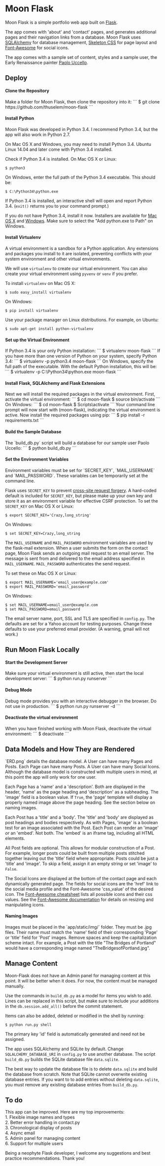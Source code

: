 # Moon Flask

Moon Flask is a simple portfolio web app built on [Flask](http://flask.pocoo.org/). 

The app comes with 'about' and 'contact' pages, and generates additional pages and their navigation links from a database. Moon Flask uses [SQLAlchemy](http://www.sqlalchemy.org/) for database management, [Skeleton CSS](http://getskeleton.com/) for page layout and [Font-Awesome](https://fortawesome.github.io/Font-Awesome/) for social icons.

The app comes with a sample set of content, styles and a sample user, the Early Renaissance painter [Paolo Uccello](https://en.wikipedia.org/wiki/Paolo_Uccello).

<h2>Deploy</h2>
<h4>Clone the Repository</h4>
Make a folder for Moon Flask, then clone the repository into it:
```
$ git clone https://github.com/thuselem/moon-flask
```
<h4>Install Python</h4>
Moon Flask was developed in Python 3.4. I recommend Python 3.4, but the app will also work in Python 2.7.

On Mac OS X and Windows, you may need to install Python 3.4. Ubuntu Linux 14.04 and later come with Python 3.4 installed. 

Check if Python 3.4 is installed. On Mac OS X or Linux:
```
$ python3
```
On Windows, enter the full path of the Python 3.4 executable. This should be:
```
$ C:\Python34\python.exe
```
If Python 3.4 is installed, an interactive shell will open and report Python 3.4. (`exit()` returns you to your command prompt.)

If you do not have Python 3.4, install it now. Installers are available for [Mac OS X](https://www.python.org/downloads/release/python-343/) and [Windows](https://www.python.org/downloads/release/python-343/). Make sure to select the "Add python.exe to Path" on Windows.

<h4>Install Virtualenv</h4>
A virtual environment is a sandbox for a Python application. Any extensions and packages you install to it are isolated, preventing conflicts with your system environment and other virtual environments.

We will use `virtualenv` to create our virtual environment. You can also create your virtual environment using `pyvenv` or `venv` if you prefer.

To install `virtualenv` on Mac OS X:
```
$ sudo easy_install virtualenv
```
On Windows:
```
$ pip install virtualenv
```
Use your package manager on Linux distributions. For example, on Ubuntu:
```
$ sudo apt-get install python-virtualenv
```
<h4>Set up the Virtual Environment</h4>
If Python 3.4 is your only Python installation:
```
$ virtualenv moon-flask
```
If you have more than one version of Python on your system, specify Python 3.4:
```
$ virtualenv -p python3.4 moon-flask
```
On Windows, specify the full path of the executable. With the default Python installation, this will be:
```
$ virtualenv -p C:\Python34\python.exe moon-flask
```

<h4>Install Flask, SQLAlchemy and Flask Extensions</h4>
Next we will install the required packages in the virtual environment. First, activate the virtual environment:
```
$ cd moon-flask
$ source bin/activate
```
On Windows:
```
$ cd moon-flask
$ Scripts\activate
```
Your command line prompt will now start with (moon-flask), indicating the virtual environment is active. Now install the required packages using pip:
```
$ pip install -r requirements.txt
```

<h4>Build the Sample Database</h4>
The `build_db.py` script will build a database for our sample user Paolo Uccello:
```
$ python build_db.py
```

<h4>Set the Environment Variables</h4>
Environment variables must be set for `SECRET_KEY`, `MAIL_USERNAME` and `MAIL_PASSWORD`. These variables can be temporarily set at the command line.

Flask uses `SECRET_KEY` to prevent [cross-site request forgery](https://en.wikipedia.org/wiki/Cross-site_request_forgery). A hard-coded default is included for `SECRET_KEY`, but please make up your own key and store it as an environment variable for effective CSRF protection. To set the `SECRET_KEY` on Mac OS X or Linux:
```
$ export SECRET_KEY='Crazy,long_string'
```
On Windows:
```
$ set SECRET_KEY=Crazy,long_string
```
The `MAIL_USERNAME` and `MAIL_PASSWORD` environment variables are used by the flask-mail extension. When a user submits the form on the contact page, Moon Flask sends an outgoing mail request to an email server. The message is sent from and delivered to the email address specified in `MAIL_USERNAME`. `MAIL_PASSWORD` authenticates the send request.

To set these on Mac OS X or Linux:
```
$ export MAIL_USERNAME='email_user@example.com'
$ export MAIL_PASSWORD='email_password'
```
On Windows:
```
$ set MAIL_USERNAME=email_user@example.com
$ set MAIL_PASSWORD=email_password
```

The email server name, port, SSL and TLS are specified in `config.py`. The defaults are set for a Yahoo account for testing purposes. Change these defaults to use your preferred email provider. (A warning, gmail will not work.)

<h2>Run Moon Flask Locally</h2>
<h4>Start the Development Server</h4>
Make sure your virtual environment is still active, then start the local development server:
```
$ python run.py runserver
```
<h4>Debug Mode</h4>
Debug mode provides you with an interactive debugger in the browser. Do not use in production.
```
$ python run.py runserver -d
```
<h4>Deactivate the virtual environment</h4>
When you have finished working with Moon Flask, deactivate the virtual environment:
```
$ deactivate
```

<h2>Data Models and How They are Rendered</h2>
`ERD.png` details the database model. A User can have many Pages and Posts. Each Page can have many Posts. A User can have many Social Icons. Although the database model is constructed with multiple users in mind, at this point the app will only work for one user.

Each Page has a 'name' and a 'description'. Both are displayed in the header, 'name' as the page heading and 'description' as a subheading. The 'image' field is a boolean value. If `True`, the 'page' template will display a properly named image above the page heading. See the section below on naming images.

Each Post has a 'title' and a 'body'. The 'title' and 'body' are displayed as post headings and bodies respectively. As with Pages, 'image' is a boolean test for an image associated with the Post. Each Post can render an 'image' <i>or</i> an 'embed'. Not both. The 'embed' is an iframe tag, including all HTML elements.

All Post fields are optional. This allows for modular construction of a Post. For example, longer posts could be built from multiple posts stitched together leaving out the 'title' field where appropriate. Posts could be just a 'title' and 'image'. To skip a field, assign it an empty string or set 'image' to `False`.

The Social Icons are displayed at the bottom of the contact page and each dynamically generated page. The fields for social icons are the 'href' link to the social media profile and the Font-Awesome 'css_value' of the desired icon. The [Font-Awesome cheatsheet](https://fortawesome.github.io/Font-Awesome/cheatsheet/) lists all possible icons and their css values. See the [Font-Awesome documentation](http://fontawesome.io/examples/) for details on resizing and manipulating icons.

<h4>Naming Images</h4>
Images must be placed in the `app/static/img/` folder. They must be .jpg files. Their name must match the 'name' field of their corresponding 'Page' or 'title' field for 'Post' images. Remove spaces and keep the capitalization scheme intact. For example, a Post with the title "The Bridges of Portland" would have a corresponding image named "TheBridgesofPortland.jpg".

<h2>Manage Content</h2>
Moon-Flask does not have an Admin panel for managing content at this point. It will be better when it does. For now, the content must be managed manually.

Use the commands in `build_db.py` as a model for items you wish to add. Lines can be replaced in this script, but make sure to include your additions in the `db.session.add_all()` before the commit statement. 

Items can also be added, deleted or modified in the shell by running:
```
$ python run.py shell
```
The primary key 'id' field is automatically generated and need not be assigned.

The app uses SQLAlchemy and SQLite by default. Change `SQLALCHEMY_DATABASE_URI` in `config.py` to use another database. The script `build_db.py` builds the SQLite database file `data.sqlite`.

The best way to update the database file is to delete `data.sqlite` and build the database from scratch. Note that SQLite cannot overwrite existing database entries. If you want to to add entries without deleting `data.sqlite`, you must remove any existing database entries from `build_db.py`.

<h2>To do</h2>
This app can be improved. Here are my top improvements:<br/>
1. Flexible image names and types<br/> 
2. Better error handling in contact.py<br/>
3. Chronological display of posts<br/>
4. Async email<br/>
5. Admin panel for managing content<br/>
6. Support for multiple users

Being a neophyte Flask developer, I welcome any suggestions and best practice recommendations. Thank you!
